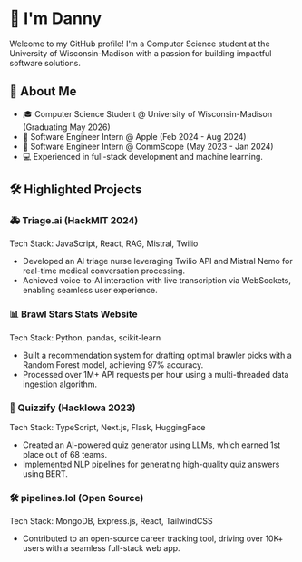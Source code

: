 # 👋 I'm Danny

Welcome to my GitHub profile! I'm a Computer Science student at the University of Wisconsin-Madison with a passion for building impactful software solutions.

## 🚀 About Me
* 🎓 Computer Science Student @ University of Wisconsin-Madison (Graduating May 2026)
* 🍎 Software Engineer Intern @ Apple (Feb 2024 - Aug 2024)
* 🔌 Software Engineer Intern @ CommScope (May 2023 - Jan 2024)
* 💻 Experienced in full-stack development and machine learning.

## 🛠️ Highlighted Projects
### 🚑 Triage.ai (HackMIT 2024)
Tech Stack: JavaScript, React, RAG, Mistral, Twilio
* Developed an AI triage nurse leveraging Twilio API and Mistral Nemo for real-time medical conversation processing.
* Achieved voice-to-AI interaction with live transcription via WebSockets, enabling seamless user experience.
### 📊 Brawl Stars Stats Website
Tech Stack: Python, pandas, scikit-learn
* Built a recommendation system for drafting optimal brawler picks with a Random Forest model, achieving 97% accuracy.
* Processed over 1M+ API requests per hour using a multi-threaded data ingestion algorithm.
### 🧠 Quizzify (HackIowa 2023)
Tech Stack: TypeScript, Next.js, Flask, HuggingFace
* Created an AI-powered quiz generator using LLMs, which earned 1st place out of 68 teams.
* Implemented NLP pipelines for generating high-quality quiz answers using BERT.
### 🛠 pipelines.lol (Open Source)
Tech Stack: MongoDB, Express.js, React, TailwindCSS
* Contributed to an open-source career tracking tool, driving over 10K+ users with a seamless full-stack web app.
